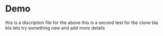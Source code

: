 # Demo 

this is a discription file for the above 
this is a second test for the clone bla bla 
lets try something new and add more details 
